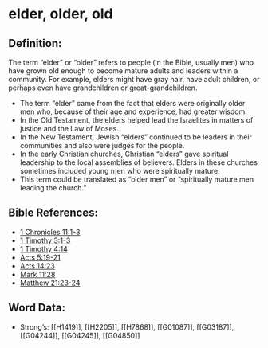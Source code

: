 # elder, older, old

## Definition:

The term “elder” or “older” refers to people (in the Bible, usually men) who have grown old enough to become mature adults and leaders within a community. For example, elders might have gray hair, have adult children, or perhaps even have grandchildren or great-grandchildren.

* The term “elder” came from the fact that elders were originally older men who, because of their age and experience, had greater wisdom.
* In the Old Testament, the elders helped lead the Israelites in matters of justice and the Law of Moses.
* In the New Testament, Jewish “elders” continued to be leaders in their communities and also were judges for the people.
* In the early Christian churches, Christian “elders” gave spiritual leadership to the local assemblies of believers. Elders in these churches sometimes included young men who were spiritually mature.
* This term could be translated as “older men” or “spiritually mature men leading the church.”

## Bible References:

* [1 Chronicles 11:1-3](rc://en/tn/help/1ch/11/01)
* [1 Timothy 3:1-3](rc://en/tn/help/1ti/03/01)
* [1 Timothy 4:14](rc://en/tn/help/1ti/04/14)
* [Acts 5:19-21](rc://en/tn/help/act/05/19)
* [Acts 14:23](rc://en/tn/help/act/14/23)
* [Mark 11:28](rc://en/tn/help/mrk/11/28)
* [Matthew 21:23-24](rc://en/tn/help/mat/21/23)

## Word Data:

* Strong’s: [[H1419]], [[H2205]], [[H7868]], [[G01087]], [[G03187]], [[G04244]], [[G04245]], [[G04850]]
